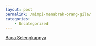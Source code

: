 ```yaml
---
layout: post
permalink: /mimpi-menabrak-orang-gila/
categories:
    - Uncategorized
---
```


[Baca Selengkapnya](/01)